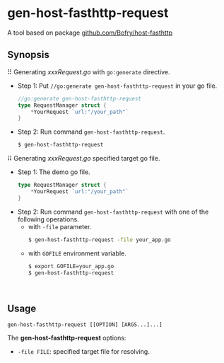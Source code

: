 gen-host-fasthttp-request
================
A tool based on package [github.com/Bofry/host-fasthttp](https://github.com/Bofry/host-fasthttp)

## **Synopsis**
⠿ Generating *xxxRequest.go* with `go:generate` directive.

  - Step 1: Put `//go:generate gen-host-fasthttp-request` in your go file.
    ```go
    //go:generate gen-host-fasthttp-request
    type RequestManager struct {
        *YourRequest `url:"/your_path"`
    }
    ```
  - Step 2: Run command `gen-host-fasthttp-request`.
    ```bash
    $ gen-host-fasthttp-request
    ```

⠿ Generating *xxxRequest.go* specified target go file.

  - Step 1: The demo go file.
    ```go
    type RequestManager struct {
        *YourRequest `url:"/your_path"`
    }
    ```
  - Step 2: Run command `gen-host-fasthttp-request` with one of the following operations.
    - with `-file` parameter.
      ```bash
      $ gen-host-fasthttp-request -file your_app.go
      ```
    - with `GOFILE` environment variable.
      ```bash
      $ export GOFILE=your_app.go
      $ gen-host-fasthttp-request
      ```

$~$
## **Usage**
```
gen-host-fasthttp-request [[OPTION] [ARGS...]...]
```
The **gen-host-fasthttp-request** options:
  - `-file FILE`: specified target file for resolving.


